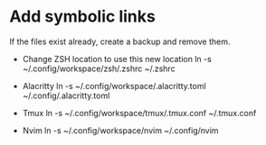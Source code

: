 
# Add symbolic links

If the files exist already, create a backup and remove them.

- Change ZSH location to use this new location
ln -s ~/.config/workspace/zsh/.zshrc ~/.zshrc

- Alacritty
ln -s ~/.config/workspace/.alacritty.toml ~/.config/.alacritty.toml

- Tmux
ln -s ~/.config/workspace/tmux/.tmux.conf ~/.tmux.conf

- Nvim
ln -s ~/.config/workspace/nvim ~/.config/nvim
